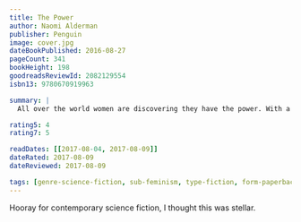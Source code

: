 ```yaml
---
title: The Power
author: Naomi Alderman
publisher: Penguin
image: cover.jpg
dateBookPublished: 2016-08-27
pageCount: 341
bookHeight: 198
goodreadsReviewId: 2082129554
isbn13: 9780670919963

summary: |
  All over the world women are discovering they have the power. With a flick of the fingers they can inflict terrible pain - even death. Suddenly, every man on the planet finds they've lost control.

rating5: 4
rating7: 5

readDates: [[2017-08-04, 2017-08-09]]
dateRated: 2017-08-09
dateReviewed: 2017-08-09

tags: [genre-science-fiction, sub-feminism, type-fiction, form-paperback]
---
```


Hooray for contemporary science fiction, I thought this was stellar.
